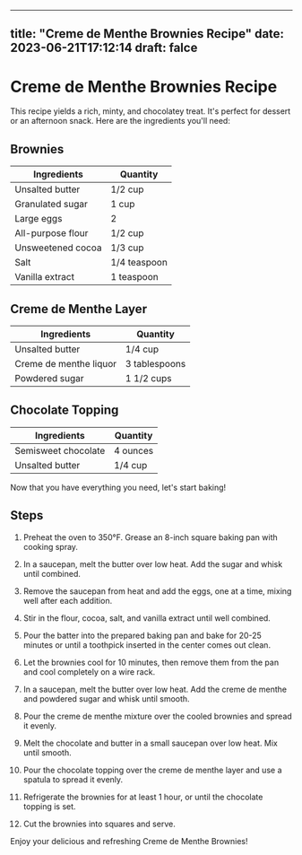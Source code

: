 
---
title: "Creme de Menthe Brownies Recipe"
date: 2023-06-21T17:12:14
draft: falce
---

# Creme de Menthe Brownies Recipe

This recipe yields a rich, minty, and chocolatey treat. It's perfect for dessert or an afternoon snack. Here are the ingredients you'll need:

## Brownies

| **Ingredients**         | **Quantity** |
| -----------------------|--------------|
| Unsalted butter        | 1/2 cup      |
| Granulated sugar       | 1 cup        |
| Large eggs             | 2            |
| All-purpose flour      | 1/2 cup      |
| Unsweetened cocoa      | 1/3 cup      |
| Salt                   | 1/4 teaspoon |
| Vanilla extract        | 1 teaspoon   |

## Creme de Menthe Layer

| **Ingredients**        | **Quantity** |
| ----------------------|--------------|
| Unsalted butter       | 1/4 cup      |
| Creme de menthe liquor| 3 tablespoons|
| Powdered sugar        | 1 1/2 cups   |

## Chocolate Topping

| **Ingredients**         | **Quantity** |
| -----------------------|--------------|
| Semisweet chocolate     | 4 ounces     |
| Unsalted butter         | 1/4 cup      |

Now that you have everything you need, let's start baking!

## Steps

1. Preheat the oven to 350°F. Grease an 8-inch square baking pan with cooking spray.

2. In a saucepan, melt the butter over low heat. Add the sugar and whisk until combined.

3. Remove the saucepan from heat and add the eggs, one at a time, mixing well after each addition.

4. Stir in the flour, cocoa, salt, and vanilla extract until well combined.

5. Pour the batter into the prepared baking pan and bake for 20-25 minutes or until a toothpick inserted in the center comes out clean.

6. Let the brownies cool for 10 minutes, then remove them from the pan and cool completely on a wire rack.

7. In a saucepan, melt the butter over low heat. Add the creme de menthe and powdered sugar and whisk until smooth.

8. Pour the creme de menthe mixture over the cooled brownies and spread it evenly.

9. Melt the chocolate and butter in a small saucepan over low heat. Mix until smooth.

10. Pour the chocolate topping over the creme de menthe layer and use a spatula to spread it evenly.

11. Refrigerate the brownies for at least 1 hour, or until the chocolate topping is set.

12. Cut the brownies into squares and serve.

Enjoy your delicious and refreshing Creme de Menthe Brownies!

